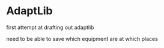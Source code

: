 # AdaptLib
first attempt at drafting out adaptlib

need to be able to save which equipment are at which places
